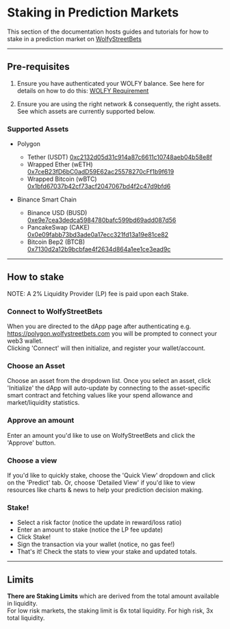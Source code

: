 
# Staking in Prediction Markets

This section of the documentation hosts guides and tutorials for how to stake in a prediction market on [WolfyStreetBets](https://wolfystreetbets.com)

***

## Pre-requisites

1. Ensure you have authenticated your WOLFY balance. See here for details on how to do this: [WOLFY Requirement](requirements.md)

2. Ensure you are using the right network &amp; consequently, the right assets. See which assets are currently supported below.

### Supported Assets

* Polygon
    * Tether (USDT) [0xc2132d05d31c914a87c6611c10748aeb04b58e8f](https://polygonscan.com/token/0xc2132d05d31c914a87c6611c10748aeb04b58e8f)
    * Wrapped Ether (wETH) [0x7ceB23fD6bC0adD59E62ac25578270cFf1b9f619](https://polygonscan.com/token/0x7ceB23fD6bC0adD59E62ac25578270cFf1b9f619)
    * Wrapped Bitcoin (wBTC) [0x1bfd67037b42cf73acf2047067bd4f2c47d9bfd6](https://polygonscan.com/token/0x1bfd67037b42cf73acf2047067bd4f2c47d9bfd6)

* Binance Smart Chain
    * Binance USD (BUSD) [0xe9e7cea3dedca5984780bafc599bd69add087d56](https://bscscan.com/token/0xe9e7cea3dedca5984780bafc599bd69add087d56)
    * PancakeSwap (CAKE) [0x0e09fabb73bd3ade0a17ecc321fd13a19e81ce82](https://bscscan.com/token/0x0e09fabb73bd3ade0a17ecc321fd13a19e81ce82)
    * Bitcoin Bep2 (BTCB) [0x7130d2a12b9bcbfae4f2634d864a1ee1ce3ead9c](https://bscscan.com/token/0x7130d2a12b9bcbfae4f2634d864a1ee1ce3ead9c)

***

## How to stake

NOTE: A 2% Liquidity Provider (LP) fee is paid upon each Stake.

### Connect to WolfyStreetBets

When you are directed to the dApp page after authenticating e.g. https://polygon.wolfystreetbets.com you will be prompted to connect your web3 wallet.   
Clicking 'Connect' will then initialize, and register your wallet/account.

### Choose an Asset

Choose an asset from the dropdown list. Once you select an asset, click 'Initialize' the dApp will auto-update by connecting to the asset-specific smart contract and fetching values like your spend allowance and market/liquidity statistics.

### Approve an amount

Enter an amount you'd like to use on WolfyStreetBets and click the 'Approve' button.

### Choose a view

If you'd like to quickly stake, choose the 'Quick View' dropdown and click on the 'Predict' tab. Or, choose 'Detailed View' if you'd like to view resources like charts &amp; news to help your prediction decision making. 

### Stake!

* Select a risk factor (notice the update in reward/loss ratio)
* Enter an amount to stake (notice the LP fee update)
* Click Stake! 
* Sign the transaction via your wallet (notice, no gas fee!)
* That's it! Check the stats to view your stake and updated totals.

***

## Limits

**There are Staking Limits** which are derived from the total amount available in liquidity.   
For low risk markets, the staking limit is 6x total liquidity. For high risk, 3x total liquidity.